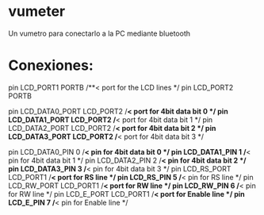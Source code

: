 # vumeter
Un vumetro para conectarlo a la PC mediante bluetooth

# Conexiones: 
pin LCD_PORT1         PORTB        /**< port for the LCD lines   */
pin LCD_PORT2         PORTB

pin LCD_DATA0_PORT   LCD_PORT2     /**< port for 4bit data bit 0 */
pin LCD_DATA1_PORT   LCD_PORT2     /**< port for 4bit data bit 1 */
pin LCD_DATA2_PORT   LCD_PORT2     /**< port for 4bit data bit 2 */
pin LCD_DATA3_PORT   LCD_PORT2     /**< port for 4bit data bit 3 */

pin LCD_DATA0_PIN    0            /**< pin for 4bit data bit 0  */
pin LCD_DATA1_PIN    1            /**< pin for 4bit data bit 1  */
pin LCD_DATA2_PIN    2           /**< pin for 4bit data bit 2  */
pin LCD_DATA3_PIN    3            /**< pin for 4bit data bit 3  */
pin LCD_RS_PORT      LCD_PORT1     /**< port for RS line         */
pin LCD_RS_PIN       5            /**< pin  for RS line         */
pin LCD_RW_PORT      LCD_PORT1     /**< port for RW line         */
pin LCD_RW_PIN       6            /**< pin  for RW line         */
pin LCD_E_PORT       LCD_PORT1     /**< port for Enable line     */
pin LCD_E_PIN        7            /**< pin  for Enable line     */

